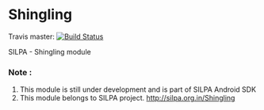 Shingling
=========

Travis master: [![Build Status](https://travis-ci.org/Project-SILPA/sdk-shingling.svg)](https://travis-ci.org/Project-SILPA/sdk-shingling)

SILPA - Shingling module

### Note :
1. This module is still under development and is part of SILPA Android SDK
2. This module belongs to SILPA project. http://silpa.org.in/Shingling
